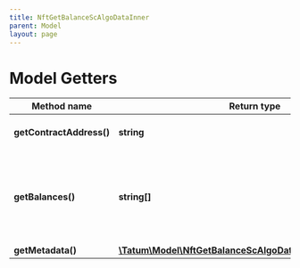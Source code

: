 ```yaml
---
title: NftGetBalanceScAlgoDataInner
parent: Model
layout: page
---
```


# Model Getters

Method name | Return type | Description | Notes
------------ | ------------- | ------------- | -------------
**getContractAddress()** | **string** | The asset ID (the ID of the NFT) | [optional]
**getBalances()** | **string[]** | The array returning <code>1</code> to indicate that the NFT with the specified ID exists | [optional]
**getMetadata()** | [**\Tatum\Model\NftGetBalanceScAlgoDataInnerMetadataInner[]**](../NftGetBalanceScAlgoDataInnerMetadataInner) |  | [optional]

